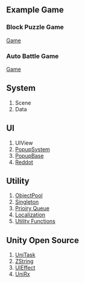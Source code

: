 ## Example Game
### Block Puzzle Game  
[Game](https://github.com/jljl73/UnityTool/tree/main/UnityTool/Assets/Scripts/Game)
### Auto Battle Game
[Game](https://github.com/jljl73/Unity_Example)


## System
1. Scene
2. Data

## UI
1. UIView
2. [PopupSystem](https://github.com/jljl73/UnityTool/blob/main/UnityTool/Assets/Scripts/UI/PopupSystem.cs)
3. [PopupBase](https://github.com/jljl73/UnityTool/blob/main/UnityTool/Assets/Scripts/UI/PopupBase.cs)
4. [Reddot](https://github.com/jljl73/UnityTool/tree/main/UnityTool/Assets/Scripts/Reddot)

## Utility
1. [ObjectPool](https://github.com/jljl73/UnityTool/blob/main/UnityTool/Assets/Scripts/Util/ObjectPool.cs)
2. [Singleton](https://github.com/jljl73/UnityTool/blob/main/UnityTool/Assets/Scripts/Util/Singleton.cs)
3. [Prioiry Queue](https://github.com/jljl73/UnityTool/blob/main/UnityTool/Assets/Scripts/Util/PriorityQueue.cs)
4. [Localization](https://github.com/jljl73/UnityTool/tree/main/UnityTool/Assets/Scripts/Localization)
5. [Utility Functions](https://github.com/jljl73/UnityTool/blob/main/UnityTool/Assets/Scripts/Util/UtilFunc.cs)


## Unity Open Source
1. [UniTask](https://github.com/Cysharp/UniTask)
2. [ZString](https://github.com/Cysharp/ZString)
3. [UIEffect](https://github.com/mob-sakai/UIEffect)
4. [UniRx](https://github.com/neuecc/UniRx)